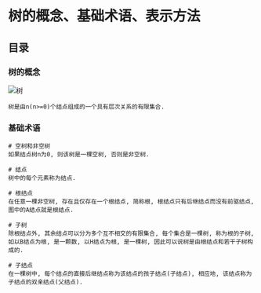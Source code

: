 # 树的概念、基础术语、表示方法

## 目录

### 树的概念
![树](https://raw.githubusercontent.com/duiying/img/master/树.png)  
```
树是由n(n>=0)个结点组成的一个具有层次关系的有限集合.
```

### 基础术语
```
# 空树和非空树
如果结点树n为0, 则该树是一棵空树, 否则是非空树.

# 结点
树中的每个元素称为结点.

# 根结点
在任意一棵非空树, 存在且仅存在一个根结点, 简称根, 根结点只有后继结点而没有前驱结点, 图中的A结点就是根结点.

# 子树
除根结点外, 其余结点可以分为多个互不相交的有限集合, 每个集合是一棵树, 称为根的子树, 
如以B结点为根, 是一颗数, 以H结点为根, 是一棵树, 因此可以说树是由根结点和若干子树构成的.

# 子结点
在一棵树中, 每个结点的直接后继结点称为该结点的孩子结点(子结点), 相应地, 该结点称为子结点的双亲结点(父结点).
```
